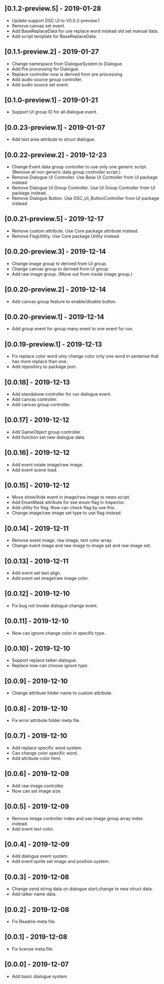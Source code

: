 ## [0.1.2-preview.5] - 2019-01-28
- Update support DSC UI to V0.0.2-preview.1
- Remove canvas set event.
- Add BaseReplaceData for use replace word instead old set manual data.
- Add script template for BaseReplaceData.

## [0.1.1-preview.2] - 2019-01-27
- Change namespace from DialogueSystem to Dialogue.
- Add Pre processing for Dialogue.
- Replace controller now is derived from pre processing.
- Add audio source group controller.
- Add audio source set event.

## [0.1.0-preview.1] - 2019-01-21
- Support UI group ID for all dialogue event.

## [0.0.23-preview.1] - 2019-01-07
- Add text area attribute to struct dialogue.

## [0.0.22-preview.2] - 2019-12-23
- Change Event data group controller to use only one generic script. (Remove all non generic data group controller script.)
- Remove Dialogue UI Controller. Use Base UI Controller from UI package instead.
- Remove Dialogue UI Group Controller. Use UI Group Controller from UI package instead.
- Remove Dialogue Button. Use DSC_UI_ButtonController from UI package instead.

## [0.0.21-preview.5] - 2019-12-17
- Remove custom attribute. Use Core package attribute instead.
- Remove FlagUtility. Use Core package Utility instead.

## [0.0.20-preview.3] - 2019-12-14
- Change image group to derived from UI group.
- Change canvas group to derived from UI group.
- Add raw image group. (Move out from inside image group.)

## [0.0.20-preview.2] - 2019-12-14
- Add canvas group feature to enable/disable button.

## [0.0.20-preview.1] - 2019-12-14
- Add group event for group many event to one event for run.

## [0.0.19-preview.1] - 2019-12-13
- Fix replace color word only change color only one word in sentense that has more replace than one.
- Add repository to package json.

## [0.0.18] - 2019-12-13
- Add standalone controller for run dialogue event.
- Add canvas controller.
- Add canvas group controller.

## [0.0.17] - 2019-12-12
- Add GameObject group controller.
- Add function set new dialogue data.

## [0.0.16] - 2019-12-12
- Add event rotate image/raw image.
- Add event scene load.

## [0.0.15] - 2019-12-12
- Move show/hide event in image/raw image to news script.
- Add EnumMask attribute for see enum flag in inspector.
- Add utility for flag. Now can check flag by use this.
- Change image/raw image set type to use flag instead.

## [0.0.14] - 2019-12-11
- Remove event image, raw image, text color array.
- Change event image and raw image to image set and raw image set.

## [0.0.13] - 2019-12-11
- Add event set text align.
- Add event set image/raw image color.

## [0.0.12] - 2019-12-10
- Fix bug not invoke dialogue change event.

## [0.0.11] - 2019-12-10
- Now can ignore change color in specific type.

## [0.0.10] - 2019-12-10
- Support replace talker dialogue.
- Replace now can choose ignore type.

## [0.0.9] - 2019-12-10
- Change attribute folder name to custom attribute.

## [0.0.8] - 2019-12-10
- Fix error attribute folder meta file.

## [0.0.7] - 2019-12-10
- Add replace specific word system.
- Can change color specific word.
- Add attribute color html.

## [0.0.6] - 2019-12-09
- Add raw image controller.
- Now can set image size.

## [0.0.5] - 2019-12-09
- Remove image controller index and use image group array index instead.
- Add event text color.

## [0.0.4] - 2019-12-09
- Add dialogue event system.
- Add event sprite set image and position system.

## [0.0.3] - 2019-12-08
- Change send string data on dialogue start,change to new struct data.
- Add talker name data.

## [0.0.2] - 2019-12-08
- Fix Readme meta file.

## [0.0.1] - 2019-12-08
- Fix license meta file.

## [0.0.0] - 2019-12-07
- Add basic dialogue system.